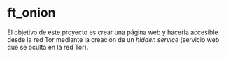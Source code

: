 # ft_onion

El objetivo de este proyecto es crear una página web y hacerla accesible desde la red Tor mediante la creación de un *hidden service* (servicio web que se oculta en la red Tor).
